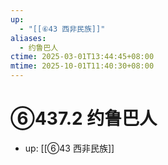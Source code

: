 ```yaml
---
up:
  - "[[⑥43 西非民族]]"
aliases:
  - 约鲁巴人
ctime: 2025-03-01T13:44:45+08:00
mtime: 2025-10-01T11:40:30+08:00
---
```


# ⑥437.2 约鲁巴人

- up: [[⑥43 西非民族]]
